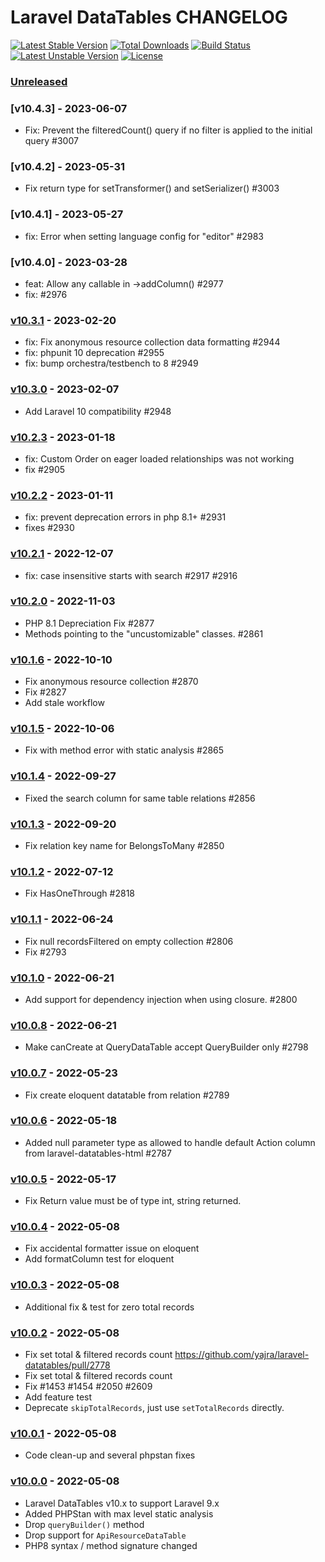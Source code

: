 # Laravel DataTables CHANGELOG

[![Latest Stable Version](https://poser.pugx.org/yajra/laravel-datatables-oracle/v/stable.png)](https://packagist.org/packages/yajra/laravel-datatables-oracle)
[![Total Downloads](https://poser.pugx.org/yajra/laravel-datatables-oracle/downloads.png)](https://packagist.org/packages/yajra/laravel-datatables-oracle)
[![Build Status](https://travis-ci.org/yajra/laravel-datatables.png?branch=master)](https://travis-ci.org/yajra/laravel-datatables)
[![Latest Unstable Version](https://poser.pugx.org/yajra/laravel-datatables-oracle/v/unstable.svg)](https://packagist.org/packages/yajra/laravel-datatables-oracle)
[![License](https://poser.pugx.org/yajra/laravel-datatables-oracle/license.svg)](https://packagist.org/packages/yajra/laravel-datatables-oracle)

### [Unreleased]

### [v10.4.3] - 2023-06-07

- Fix: Prevent the filteredCount() query if no filter is applied to the initial query #3007

### [v10.4.2] - 2023-05-31

- Fix return type for setTransformer() and setSerializer() #3003

### [v10.4.1] - 2023-05-27

- fix: Error when setting language config for "editor" #2983

### [v10.4.0] - 2023-03-28

- feat: Allow any callable in ->addColumn() #2977
- fix: #2976

### [v10.3.1] - 2023-02-20

- fix: Fix anonymous resource collection data formatting #2944
- fix: phpunit 10 deprecation #2955
- fix: bump orchestra/testbench to 8 #2949

### [v10.3.0] - 2023-02-07

- Add Laravel 10 compatibility #2948

### [v10.2.3] - 2023-01-18

- fix: Custom Order on eager loaded relationships was not working
- fix #2905

### [v10.2.2] - 2023-01-11

- fix: prevent deprecation errors in php 8.1+ #2931
- fixes #2930

### [v10.2.1] - 2022-12-07

- fix: case insensitive starts with search #2917 #2916

### [v10.2.0] - 2022-11-03

- PHP 8.1 Depreciation Fix #2877
- Methods pointing to the "uncustomizable" classes. #2861

### [v10.1.6] - 2022-10-10

- Fix anonymous resource collection #2870
- Fix #2827
- Add stale workflow

### [v10.1.5] - 2022-10-06

- Fix with method error with static analysis #2865

### [v10.1.4] - 2022-09-27

- Fixed the search column for same table relations #2856

### [v10.1.3] - 2022-09-20

- Fix relation key name for BelongsToMany #2850

### [v10.1.2] - 2022-07-12

- Fix HasOneThrough #2818

### [v10.1.1] - 2022-06-24

- Fix null recordsFiltered on empty collection #2806
- Fix #2793

### [v10.1.0] - 2022-06-21

- Add support for dependency injection when using closure. #2800

### [v10.0.8] - 2022-06-21

- Make canCreate at QueryDataTable accept QueryBuilder only #2798

### [v10.0.7] - 2022-05-23

- Fix create eloquent datatable from relation #2789

### [v10.0.6] - 2022-05-18

- Added null parameter type as allowed to handle default Action column from laravel-datatables-html #2787

### [v10.0.5] - 2022-05-17

- Fix Return value must be of type int, string returned.

### [v10.0.4] - 2022-05-08

- Fix accidental formatter issue on eloquent 
- Add formatColumn test for eloquent

### [v10.0.3] - 2022-05-08

- Additional fix & test for zero total records

### [v10.0.2] - 2022-05-08

- Fix set total & filtered records count https://github.com/yajra/laravel-datatables/pull/2778
- Fix set total & filtered records count
- Fix #1453 #1454 #2050 #2609
- Add feature test
- Deprecate `skipTotalRecords`, just use `setTotalRecords` directly.

### [v10.0.1] - 2022-05-08

- Code clean-up and several phpstan fixes

### [v10.0.0] - 2022-05-08

- Laravel DataTables v10.x to support Laravel 9.x
- Added PHPStan with max level static analysis
- Drop `queryBuilder()` method
- Drop support for `ApiResourceDataTable`
- PHP8 syntax / method signature changed

[Unreleased]: https://github.com/yajra/laravel-datatables/compare/v10.3.1...10.x
[v10.3.1]: https://github.com/yajra/laravel-datatables/compare/v10.3.1...v10.3.0
[v10.3.1]: https://github.com/yajra/laravel-datatables/compare/v10.3.1...v10.3.0
[v10.3.0]: https://github.com/yajra/laravel-datatables/compare/v10.3.0...v10.2.3
[v10.2.3]: https://github.com/yajra/laravel-datatables/compare/v10.2.3...v10.2.2
[v10.2.2]: https://github.com/yajra/laravel-datatables/compare/v10.2.2...v10.2.1
[v10.2.1]: https://github.com/yajra/laravel-datatables/compare/v10.2.1...v10.2.0
[v10.2.0]: https://github.com/yajra/laravel-datatables/compare/v10.2.0...v10.1.6
[v10.1.6]: https://github.com/yajra/laravel-datatables/compare/v10.1.6...v10.1.5
[v10.1.5]: https://github.com/yajra/laravel-datatables/compare/v10.1.5...v10.1.4
[v10.1.4]: https://github.com/yajra/laravel-datatables/compare/v10.1.4...v10.1.3
[v10.1.3]: https://github.com/yajra/laravel-datatables/compare/v10.1.3...v10.1.2
[v10.1.2]: https://github.com/yajra/laravel-datatables/compare/v10.1.2...v10.1.1
[v10.1.1]: https://github.com/yajra/laravel-datatables/compare/v10.1.1...v10.1.0
[v10.1.0]: https://github.com/yajra/laravel-datatables/compare/v10.1.0...v10.0.8
[v10.0.8]: https://github.com/yajra/laravel-datatables/compare/v10.0.8...v10.0.7
[v10.0.7]: https://github.com/yajra/laravel-datatables/compare/v10.0.7...v10.0.6
[v10.0.6]: https://github.com/yajra/laravel-datatables/compare/v10.0.6...v10.0.5
[v10.0.5]: https://github.com/yajra/laravel-datatables/compare/v10.0.5...v10.0.4
[v10.0.4]: https://github.com/yajra/laravel-datatables/compare/v10.0.4...v10.0.3
[v10.0.3]: https://github.com/yajra/laravel-datatables/compare/v10.0.3...v10.0.2
[v10.0.2]: https://github.com/yajra/laravel-datatables/compare/v10.0.2...v10.0.1
[v10.0.1]: https://github.com/yajra/laravel-datatables/compare/v10.0.1...v10.0.0
[v10.0.0]: https://github.com/yajra/laravel-datatables/compare/v10.0.0...10.x
